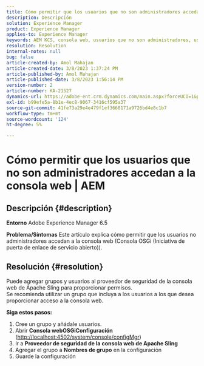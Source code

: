 ```yaml
---
title: Cómo permitir que los usuarios que no son administradores accedan a la consola web | AEM
description: Descripción
solution: Experience Manager
product: Experience Manager
applies-to: Experience Manager
keywords: AEM KCS, consola web, usuarios que no son administradores, usuarios que no son administradores
resolution: Resolution
internal-notes: null
bug: false
article-created-by: Amol Mahajan
article-created-date: 3/8/2023 1:37:24 PM
article-published-by: Amol Mahajan
article-published-date: 3/8/2023 1:56:14 PM
version-number: 2
article-number: KA-21527
dynamics-url: https://adobe-ent.crm.dynamics.com/main.aspx?forceUCI=1&pagetype=entityrecord&etn=knowledgearticle&id=e16cac55-b6bd-ed11-83ff-6045bd006268
exl-id: b99efe5a-8b1e-4ec8-9067-3416cf595a37
source-git-commit: 41fe73a29e4e479f1ef3668171a9726bd4e8c1b7
workflow-type: tm+mt
source-wordcount: '124'
ht-degree: 5%

---
```


# Cómo permitir que los usuarios que no son administradores accedan a la consola web | AEM

## Descripción {#description}

<b>Entorno</b>
Adobe Experience Manager 6.5


<b>Problema/Síntomas</b>
Este artículo explica cómo permitir que los usuarios no administradores accedan a la consola web (Consola OSGi (Iniciativa de puerta de enlace de servicio abierto)).


## Resolución {#resolution}

Puede agregar grupos y usuarios al proveedor de seguridad de la consola web de Apache Sling para proporcionar permisos.<br>
Se recomienda utilizar un grupo que incluya a los usuarios a los que desea proporcionar acceso a la consola web.



<b>Siga estos pasos:</b>

1. Cree un grupo y añádale usuarios.
2. Abrir <b>Consola web</b><b>OSGi</b><b>Configuración</b> ([http://localhost:4502/system/console/configMgr](http://localhost:4502/system/console/configMgr))
3. Ir a <b>Proveedor de seguridad de la consola web de Apache Sling</b>
4. Agregar el grupo a <b>Nombres de grupo</b> en la configuración
5. Guarde la configuración
